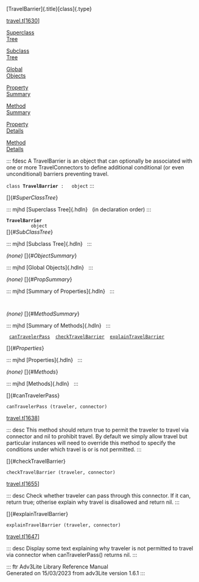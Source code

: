 [TravelBarrier]{.title}[class]{.type}

[travel.t](../file/travel.t.html)\[[1630](../source/travel.t.html#1630)\]

[Superclass\
Tree](#_SuperClassTree_)

[Subclass\
Tree](#_SubClassTree_)

[Global\
Objects](#_ObjectSummary_)

[Property\
Summary](#_PropSummary_)

[Method\
Summary](#_MethodSummary_)

[Property\
Details](#_Properties_)

[Method\
Details](#_Methods_)

::: fdesc
A TravelBarrier is an object that can optionally be associated with one
or more TravelConnectors to define additional conditional (or even
unconditional) barriers preventing travel.

`class `**`TravelBarrier`**` :   object`
:::

[]{#_SuperClassTree_}

::: mjhd
[Superclass Tree]{.hdln}   (in declaration order)
:::

**`TravelBarrier`**\
`         object`\
[]{#_SubClassTree_}

::: mjhd
[Subclass Tree]{.hdln}  
:::

*(none)* []{#_ObjectSummary_}

::: mjhd
[Global Objects]{.hdln}  
:::

*(none)* []{#_PropSummary_}

::: mjhd
[Summary of Properties]{.hdln}  
:::

` `

*(none)* []{#_MethodSummary_}

::: mjhd
[Summary of Methods]{.hdln}  
:::

` `[`canTravelerPass`](#canTravelerPass)`  `[`checkTravelBarrier`](#checkTravelBarrier)`  `[`explainTravelBarrier`](#explainTravelBarrier)`  `

[]{#_Properties_}

::: mjhd
[Properties]{.hdln}  
:::

*(none)* []{#_Methods_}

::: mjhd
[Methods]{.hdln}  
:::

[]{#canTravelerPass}

`canTravelerPass (traveler, connector)`

[travel.t](../file/travel.t.html)\[[1638](../source/travel.t.html#1638)\]

::: desc
This method should return true to permit the traveler to travel via
connector and nil to prohibit travel. By default we simply allow travel
but particular instances will need to override this method to specify
the conditions under which travel is or is not permitted.
:::

[]{#checkTravelBarrier}

`checkTravelBarrier (traveler, connector)`

[travel.t](../file/travel.t.html)\[[1655](../source/travel.t.html#1655)\]

::: desc
Check whether traveler can pass through this connector. If it can,
return true; otherise explain why travel is disallowed and return nil.
:::

[]{#explainTravelBarrier}

`explainTravelBarrier (traveler, connector)`

[travel.t](../file/travel.t.html)\[[1647](../source/travel.t.html#1647)\]

::: desc
Display some text explaining why traveler is not permitted to travel via
connector when canTravelerPass() returns nil.
:::

::: ftr
Adv3Lite Library Reference Manual\
Generated on 15/03/2023 from adv3Lite version 1.6.1
:::
